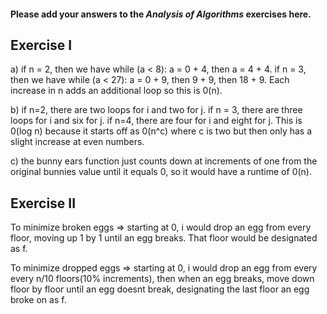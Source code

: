 #### Please add your answers to the ***Analysis of  Algorithms*** exercises here.

## Exercise I

a) if n = 2, then we have while (a < 8): a = 0 + 4, then a = 4 + 4. if n = 3, then we have while (a < 27): a = 0 + 9, then 9 + 9, then 18 + 9. Each increase in n adds an additional loop so this is 0(n).


b) if n=2, there are two loops for i and two for j. if n = 3, there are three loops for i and six for j. if n=4, there are four for i and eight for j. This is 0(log n) because it starts off as 0(n^c) where c is two but then only has a slight increase at even numbers.


c) the bunny ears function just counts down at increments of one from the original bunnies value until it equals 0, so it would have a runtime of 0(n).

## Exercise II

To minimize broken eggs => starting at 0, i would drop an egg from every floor, moving up 1 by 1 until an egg breaks. That floor would be designated as f.

To minimize dropped eggs => starting at 0, i would drop an egg from every every n/10 floors(10% increments), then when an egg breaks, move down floor by floor until an egg doesnt break, designating the last floor an egg broke on as f.
